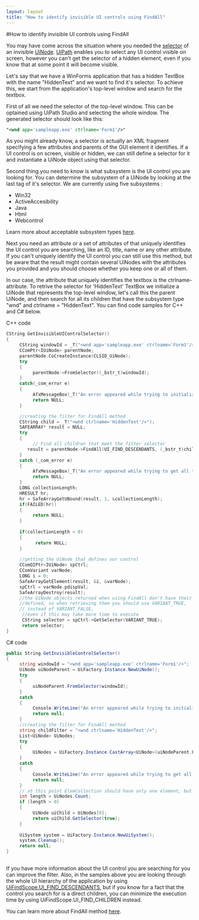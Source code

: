 ```yaml
---
layout: layout
title: "How to identify invisible UI controls using FindAll"
---
```

#How to identify invisible UI controls using FindAll

You may have come across the situation where you needed the [selector](https://github.com/Deskover/UiPath/wiki/Selector) of an invisible [UiNode](https://github.com/Deskover/UiPath/wiki/Uinode). [UiPath](https://github.com/Deskover/UiPath/wiki/Core-API-reference) enables you to select any UI control visible on screen, however you can't get the selector of a hidden element, even if you know that at some point it will become visible.

Let's say that we have a WinForms application that has a hidden TextBox with the name "HiddenText" and we want to find it's selector. To achieve this, we start from the application's top-level window and search for the textbox.

First of all we need the selector of the top-level window. This can be optained using UiPath Studio and selecting the whole window. The generated selector should look like this:

``` xml
"<wnd app='sampleapp.exe' ctrlname='Form1'/>"
```

As you might already know, a selector is actually an XML fragment specifying a few attributes and parents of the GUI element it identifies. If a UI control is on screen, visible or hidden, we can still define a selector for it and instantiate a UiNode object using that selector.

Second thing you need to know is what subsystem is the UI control you are looking for. You can determine the subsystem of a UiNode by looking at the last tag of it's selector. We are currently using five subsystems : 
- Win32               
- ActiveAccesibility  
- Java                
- Html                
- Webcontrol          

Learn more about acceptable subsystem types [here](https://github.com/Deskover/UiPath/wiki/Selector).

Next you need an attribute or a set of attributes of that uniquely identifies the UI control you are searching, like an ID, title, name or any other attribute. If you can't uniquely identify the UI control you can still use this method, but be aware that the result might contain several UiNodes with the attributes you provided and you should choose whether you keep one or all of them.

In our case, the attribute that uniquely identifies the textbox is the ctrlname-attribute. To retrive the selector for 'HiddenText' TextBox we initialize a UiNode that represents the top-level window, let's call this the parent UiNode, and then search for all its children that have the subsystem type "wnd" and ctrlname = "HiddenText". You can find code samples for C++ and C# below.

C++ code

``` cpp
CString GetInvisibleUIControlSelector()
{
     CString windowId = _T("<wnd app='sampleapp.exe' ctrlname='Form1'/>");
     CComPtr<IUiNode> parentNode;
     parentNode.CoCreateInstance(CLSID_UiNode);
     try
     {
          parentNode->FromSelector((_bstr_t)windowId);
     }
     catch(_com_error e)
     {
          AfxMessageBox(_T("An error appeared while trying to initialize from selector"));
          return NULL;
     }

     //creating the filter for FindAll method
     CString child = _T("<wnd ctrlname='HiddenText'/>");
     SAFEARRAY* result = NULL;
     try
     {
          // Find all children that meet the filter selector 
		result = parentNode->FindAll(UI_FIND_DESCENDANTS, (_bstr_t)child);
     }
     catch (_com_error e)
     {
          AfxMessageBox(_T("An error appeared while trying to get all the descendents of the parent element"));
          return NULL;
     }
     LONG collectionLength;
     HRESULT hr;
     hr = SafeArrayGetUBound(result, 1, &collectionLength);
     if(FAILED(hr))
     {
          return NULL;
     }
     
     if(collectionLength < 0)
     {
           return NULL;
     }
     
     //getting the UiNode that defines our control
     CComQIPtr<IUiNode> spCtrl;
     CComVariant varNode;
     LONG i = 0;
     SafeArrayGetElement(result, &i, &varNode);
     spCtrl = varNode.pdispVal;
     SafeArrayDestroy(result);
     //the UiNode objects returned when using FindAll don't have their selectors   
	 //defined, so when retrieving them you should use VARIANT_TRUE,
     // instead of VARIANT_FALSE,
      //even if this may take more time to execute
      CString selector = spCtrl->GetSelector(VARIANT_TRUE);
      return selector;
}
```

C# code

``` csharp
public String GetInvisibleControlSelector()
{
     string windowId = "<wnd app='sampleapp.exe' ctrlname='Form1'/>";
     UiNode uiNodeParent = UiFactory.Instance.NewUiNode();
     try
     {
          uiNodeParent.FromSelector(windowId);
     }
     catch
     {
          Console.WriteLine("An error appeared while trying to initialize from selector");
          return null;
     }
     //creating the filter for FindAll method
     string childFilter = "<wnd ctrlname='HiddenText'/>";
     List<UiNode> UiNodes;
     try
     {
          UiNodes = UiFactory.Instance.CastArray<UiNode>(uiNodeParent.FindAll(UiFindScope.UI_FIND_DESCENDANTS, childFilter)).ToList<UiNode>();
     }
     catch
     {
          Console.WriteLine("An error appeared while trying to get all the descendents of the parent element");
          return null;
     }
     // at this point ElemCollection should have only one element, but you should check anyway
     int length = UiNodes.Count;
     if (length > 0)
     {
          UiNode uiChild = UiNodes[0];
          return uiChild.GetSelector(true);
     }
     
     UiSystem system = UiFactory.Instance.NewUiSystem();
     system.Cleanup();
     return null;
}
        
```

If you have more information about the UI control you are searching for you can improve the filter. Also, in the samples above you are looking through the whole UI hierarchy of the application by using [UiFindScope.UI_FIND_DESCENDANTS](https://github.com/Deskover/UiPath/wiki/Uinode#wiki-UiFindScope), but if you know for a fact that the control you search for is a direct children, you can minimize the execution time by using UiFindScope.UI_FIND_CHILDREN instead.

You can learn more about FindAll method [here](https://github.com/Deskover/UiPath/wiki/Uinode#wiki-FindAll).
